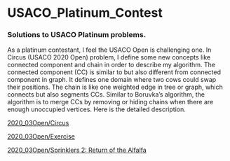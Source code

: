 # USACO_Platinum_Contest
### Solutions to USACO Platinum problems. 

As a platinum contestant, I feel the USACO Open is challenging one.  In Circus (USACO 2020 Open) problem, I define some new concepts like connected component and chain in order to describe my algorithm. The connected component (CC) is similar to but also different from connected component in graph.  It defines one domain where two cows could swap their positions.  The chain is like one weighted edge in tree or graph, which connects but also segments CCs. Similar to Boruvka’s algorithm, the algorithm is to merge CCs by removing or hiding chains when there are enough unoccupied vertices.  Here is the detailed description.

[2020_03Open/Circus](/2020_03Open/README.md#3-circus)

[2020_03Open/Exercise](/2020_03Open/README.md#2-exercise)

[2020_03Open/Sprinklers 2: Return of the Alfalfa](/2020_03Open/README.md#1-sprinklers-2-return-of-the-alfalfa)
